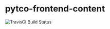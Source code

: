 # pytco-frontend-content

![TravisCI Build Status](https://travis-ci.org/andrew-bodine/pytco-frontend-content.svg?branch=master)
